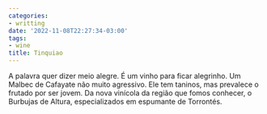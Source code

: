 ```yaml
---
categories:
- writting
date: '2022-11-08T22:27:34-03:00'
tags:
- wine
title: Tinquiao
---
```


A palavra quer dizer meio alegre. É um vinho para ficar alegrinho. Um Malbec de Cafayate não muito agressivo. Ele tem taninos, mas prevalece o frutado por ser jovem. Da nova vinícola da região que fomos conhecer, o Burbujas de Altura, especializados em espumante de Torrontés.